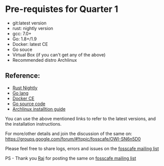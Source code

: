 # Pre-requistes for Quarter 1

* git:latest version
* rust: nightly version
* gcc: 7.0+
* Go: 1.8+/1.9 
* Docker: latest CE
* Go souce
* Virtual Box (if you can't get any of the above)
* Recommended distro Archlinux

## Reference:
* [Rust Nightly](https://doc.rust-lang.org/1.13.0/book/nightly-rust.html)
* [Go lang](https://golang.org/dl/)
* [Docker CE]( https://www.docker.com/community-edition#/download )
* [Go source code]( https://github.com/golang/go)
* [Archlinux installtion guide](https://wiki.archlinux.org/index.php/installation_guide)

You can use the above mentioned links to refer to the latest versions, and the installation instructions.


For more/other details and join the discussion of the same on:
https://groups.google.com/forum/#!topic/fosscafe/OWI-SN6n5D0


Please feel free to share logs, errors and issues on the [fosscafe mailing list](https://groups.google.com/group/fosscafe)


PS - Thank you [Raj](https://github.com/rkgade) for posting the same on [fosscafe mailing list](https://groups.google.com/group/fosscafe)
